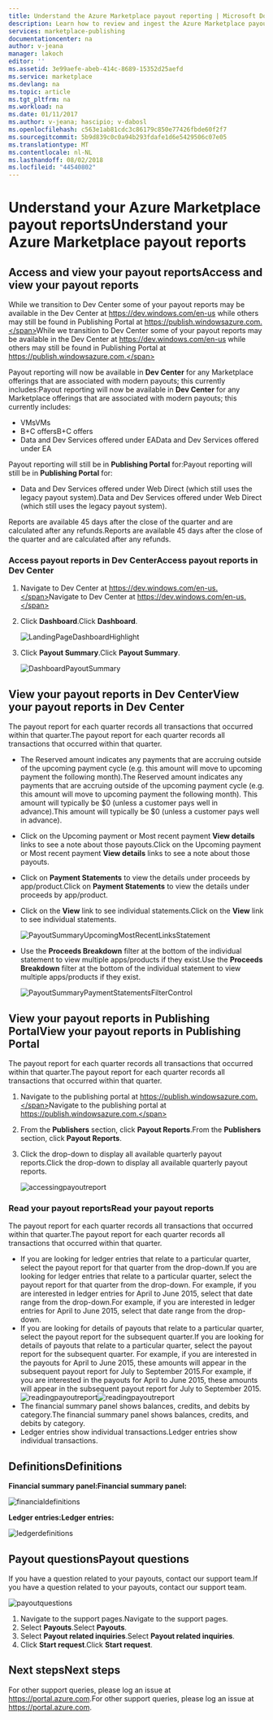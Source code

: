 ```yaml
---
title: Understand the Azure Marketplace payout reporting | Microsoft Docs
description: Learn how to review and ingest the Azure Marketplace payout report.
services: marketplace-publishing
documentationcenter: na
author: v-jeana
manager: lakoch
editor: ''
ms.assetid: 3e99aefe-abeb-414c-8689-15352d25aefd
ms.service: marketplace
ms.devlang: na
ms.topic: article
ms.tgt_pltfrm: na
ms.workload: na
ms.date: 01/11/2017
ms.author: v-jeana; hascipio; v-dabosl
ms.openlocfilehash: c563e1ab81cdc3c86179c850e77426fbde60f2f7
ms.sourcegitcommit: 5b9d839c0c0a94b293fdafe1d6e5429506c07e05
ms.translationtype: MT
ms.contentlocale: nl-NL
ms.lasthandoff: 08/02/2018
ms.locfileid: "44540802"
---
```

# <a name="understand-your-azure-marketplace-payout-reports"></a><span data-ttu-id="ac40d-103">Understand your Azure Marketplace payout reports</span><span class="sxs-lookup"><span data-stu-id="ac40d-103">Understand your Azure Marketplace payout reports</span></span>
## <a name="access-and-view-your-payout-reports"></a><span data-ttu-id="ac40d-104">Access and view your payout reports</span><span class="sxs-lookup"><span data-stu-id="ac40d-104">Access and view your payout reports</span></span>
<span data-ttu-id="ac40d-105">While we transition to Dev Center some of your payout reports may be available in the Dev Center at https://dev.windows.com/en-us while others may still be found in Publishing Portal at https://publish.windowsazure.com.</span><span class="sxs-lookup"><span data-stu-id="ac40d-105">While we transition to Dev Center some of your payout reports may be available in the Dev Center at https://dev.windows.com/en-us while others may still be found in Publishing Portal at https://publish.windowsazure.com.</span></span>

<span data-ttu-id="ac40d-106">Payout reporting will now be available in **Dev Center** for any Marketplace offerings that are associated with modern payouts; this currently includes:</span><span class="sxs-lookup"><span data-stu-id="ac40d-106">Payout reporting will now be available in **Dev Center** for any Marketplace offerings that are associated with modern payouts; this currently includes:</span></span>

* <span data-ttu-id="ac40d-107">VMs</span><span class="sxs-lookup"><span data-stu-id="ac40d-107">VMs</span></span>
* <span data-ttu-id="ac40d-108">B+C offers</span><span class="sxs-lookup"><span data-stu-id="ac40d-108">B+C offers</span></span>
* <span data-ttu-id="ac40d-109">Data and Dev Services offered under EA</span><span class="sxs-lookup"><span data-stu-id="ac40d-109">Data and Dev Services offered under EA</span></span>

<span data-ttu-id="ac40d-110">Payout reporting will still be in **Publishing Portal** for:</span><span class="sxs-lookup"><span data-stu-id="ac40d-110">Payout reporting will still be in **Publishing Portal** for:</span></span>

* <span data-ttu-id="ac40d-111">Data and Dev Services offered under Web Direct (which still uses the legacy payout system).</span><span class="sxs-lookup"><span data-stu-id="ac40d-111">Data and Dev Services offered under Web Direct (which still uses the legacy payout system).</span></span>

<span data-ttu-id="ac40d-112">Reports are available 45 days after the close of the quarter and are calculated after any refunds.</span><span class="sxs-lookup"><span data-stu-id="ac40d-112">Reports are available 45 days after the close of the quarter and are calculated after any refunds.</span></span>

### <a name="access-payout-reports-in-dev-center"></a><span data-ttu-id="ac40d-113">Access payout reports in Dev Center</span><span class="sxs-lookup"><span data-stu-id="ac40d-113">Access payout reports in Dev Center</span></span>
1. <span data-ttu-id="ac40d-114">Navigate to Dev Center at https://dev.windows.com/en-us.</span><span class="sxs-lookup"><span data-stu-id="ac40d-114">Navigate to Dev Center at https://dev.windows.com/en-us.</span></span>
2. <span data-ttu-id="ac40d-115">Click **Dashboard**.</span><span class="sxs-lookup"><span data-stu-id="ac40d-115">Click **Dashboard**.</span></span>

    ![LandingPageDashboardHighlight][1]
3. <span data-ttu-id="ac40d-117">Click **Payout Summary**.</span><span class="sxs-lookup"><span data-stu-id="ac40d-117">Click **Payout Summary**.</span></span>

    ![DashboardPayoutSummary][2]

## <a name="view-your-payout-reports-in-dev-center"></a><span data-ttu-id="ac40d-119">View your payout reports in Dev Center</span><span class="sxs-lookup"><span data-stu-id="ac40d-119">View your payout reports in Dev Center</span></span>
<span data-ttu-id="ac40d-120">The payout report for each quarter records all transactions that occurred within that quarter.</span><span class="sxs-lookup"><span data-stu-id="ac40d-120">The payout report for each quarter records all transactions that occurred within that quarter.</span></span>

* <span data-ttu-id="ac40d-121">The Reserved amount indicates any payments that are accruing outside of the upcoming payment cycle (e.g. this amount will move to upcoming payment the following month).</span><span class="sxs-lookup"><span data-stu-id="ac40d-121">The Reserved amount indicates any payments that are accruing outside of the upcoming payment cycle (e.g. this amount will move to upcoming payment the following month).</span></span>  <span data-ttu-id="ac40d-122">This amount will typically be $0 (unless a customer pays well in advance).</span><span class="sxs-lookup"><span data-stu-id="ac40d-122">This amount will typically be $0 (unless a customer pays well in advance).</span></span>
* <span data-ttu-id="ac40d-123">Click on the Upcoming payment or Most recent payment **View details** links to see a note about those payouts.</span><span class="sxs-lookup"><span data-stu-id="ac40d-123">Click on the Upcoming payment or Most recent payment **View details** links to see a note about those payouts.</span></span>
* <span data-ttu-id="ac40d-124">Click on **Payment Statements** to view the details under proceeds by app/product.</span><span class="sxs-lookup"><span data-stu-id="ac40d-124">Click on **Payment Statements** to view the details under proceeds by app/product.</span></span>
* <span data-ttu-id="ac40d-125">Click on the **View** link to see individual statements.</span><span class="sxs-lookup"><span data-stu-id="ac40d-125">Click on the **View** link to see individual statements.</span></span>

    ![PayoutSummaryUpcomingMostRecentLinksStatement][3]
* <span data-ttu-id="ac40d-127">Use the **Proceeds Breakdown** filter at the bottom of the individual statement to view multiple apps/products if they exist.</span><span class="sxs-lookup"><span data-stu-id="ac40d-127">Use the **Proceeds Breakdown** filter at the bottom of the individual statement to view multiple apps/products if they exist.</span></span>

    ![PayoutSummaryPaymentStatementsFilterControl][4]

## <a name="view-your-payout-reports-in-publishing-portal"></a><span data-ttu-id="ac40d-129">View your payout reports in Publishing Portal</span><span class="sxs-lookup"><span data-stu-id="ac40d-129">View your payout reports in Publishing Portal</span></span>
<span data-ttu-id="ac40d-130">The payout report for each quarter records all transactions that occurred within that quarter.</span><span class="sxs-lookup"><span data-stu-id="ac40d-130">The payout report for each quarter records all transactions that occurred within that quarter.</span></span>

1. <span data-ttu-id="ac40d-131">Navigate to the publishing portal at https://publish.windowsazure.com.</span><span class="sxs-lookup"><span data-stu-id="ac40d-131">Navigate to the publishing portal at https://publish.windowsazure.com.</span></span>
2. <span data-ttu-id="ac40d-132">From the **Publishers** section, click **Payout Reports**.</span><span class="sxs-lookup"><span data-stu-id="ac40d-132">From the **Publishers** section, click **Payout Reports**.</span></span>
3. <span data-ttu-id="ac40d-133">Click the drop-down to display all available quarterly payout reports.</span><span class="sxs-lookup"><span data-stu-id="ac40d-133">Click the drop-down to display all available quarterly payout reports.</span></span>

    ![accessingpayoutreport][5]

### <a name="read-your-payout-reports"></a><span data-ttu-id="ac40d-135">Read your payout reports</span><span class="sxs-lookup"><span data-stu-id="ac40d-135">Read your payout reports</span></span>
<span data-ttu-id="ac40d-136">The payout report for each quarter records all transactions that occurred within that quarter.</span><span class="sxs-lookup"><span data-stu-id="ac40d-136">The payout report for each quarter records all transactions that occurred within that quarter.</span></span>

* <span data-ttu-id="ac40d-137">If you are looking for ledger entries that relate to a particular quarter, select the payout report for that quarter from the drop-down.</span><span class="sxs-lookup"><span data-stu-id="ac40d-137">If you are looking for ledger entries that relate to a particular quarter, select the payout report for that quarter from the drop-down.</span></span> <span data-ttu-id="ac40d-138">For example, if you are interested in ledger entries for April to June 2015, select that date range from the drop-down.</span><span class="sxs-lookup"><span data-stu-id="ac40d-138">For example, if you are interested in ledger entries for April to June 2015, select that date range from the drop-down.</span></span>
* <span data-ttu-id="ac40d-139">If you are looking for details of payouts that relate to a particular quarter, select the payout report for the subsequent quarter.</span><span class="sxs-lookup"><span data-stu-id="ac40d-139">If you are looking for details of payouts that relate to a particular quarter, select the payout report for the subsequent quarter.</span></span> <span data-ttu-id="ac40d-140">For example, if you are interested in the payouts for April to June 2015, these amounts will appear in the subsequent payout report for July to September 2015.</span><span class="sxs-lookup"><span data-stu-id="ac40d-140">For example, if you are interested in the payouts for April to June 2015, these amounts will appear in the subsequent payout report for July to September 2015.</span></span>
  <span data-ttu-id="ac40d-141">![readingpayoutreport][6]</span><span class="sxs-lookup"><span data-stu-id="ac40d-141">![readingpayoutreport][6]</span></span>
* <span data-ttu-id="ac40d-142">The financial summary panel shows balances, credits, and debits by category.</span><span class="sxs-lookup"><span data-stu-id="ac40d-142">The financial summary panel shows balances, credits, and debits by category.</span></span>
* <span data-ttu-id="ac40d-143">Ledger entries show individual transactions.</span><span class="sxs-lookup"><span data-stu-id="ac40d-143">Ledger entries show individual transactions.</span></span>

## <a name="definitions"></a><span data-ttu-id="ac40d-144">Definitions</span><span class="sxs-lookup"><span data-stu-id="ac40d-144">Definitions</span></span>
<span data-ttu-id="ac40d-145">**Financial summary panel:**</span><span class="sxs-lookup"><span data-stu-id="ac40d-145">**Financial summary panel:**</span></span>

![financialdefinitions][7]

<span data-ttu-id="ac40d-147">**Ledger entries:**</span><span class="sxs-lookup"><span data-stu-id="ac40d-147">**Ledger entries:**</span></span>

![ledgerdefinitions][8]

## <a name="payout-questions"></a><span data-ttu-id="ac40d-149">Payout questions</span><span class="sxs-lookup"><span data-stu-id="ac40d-149">Payout questions</span></span>
<span data-ttu-id="ac40d-150">If you have a question related to your payouts, contact our support team.</span><span class="sxs-lookup"><span data-stu-id="ac40d-150">If you have a question related to your payouts, contact our support team.</span></span>

![payoutquestions][9]

1. <span data-ttu-id="ac40d-152">Navigate to the support pages.</span><span class="sxs-lookup"><span data-stu-id="ac40d-152">Navigate to the support pages.</span></span>
2. <span data-ttu-id="ac40d-153">Select **Payouts**.</span><span class="sxs-lookup"><span data-stu-id="ac40d-153">Select **Payouts**.</span></span>
3. <span data-ttu-id="ac40d-154">Select **Payout related inquiries**.</span><span class="sxs-lookup"><span data-stu-id="ac40d-154">Select **Payout related inquiries**.</span></span>
4. <span data-ttu-id="ac40d-155">Click **Start request**.</span><span class="sxs-lookup"><span data-stu-id="ac40d-155">Click **Start request**.</span></span>

## <a name="next-steps"></a><span data-ttu-id="ac40d-156">Next steps</span><span class="sxs-lookup"><span data-stu-id="ac40d-156">Next steps</span></span>
<span data-ttu-id="ac40d-157">For other support queries, please log an issue at <https://portal.azure.com>.</span><span class="sxs-lookup"><span data-stu-id="ac40d-157">For other support queries, please log an issue at <https://portal.azure.com>.</span></span>

[1]: https://docstestmedia1.blob.core.windows.net/azure-media/articles/marketplace-publishing/media/marketplace-publishing-report-payout/LandingPage-DashboardHighlight.png
[2]: https://docstestmedia1.blob.core.windows.net/azure-media/articles/marketplace-publishing/media/marketplace-publishing-report-payout/Dashboard-PayoutSummary.png
[3]: https://docstestmedia1.blob.core.windows.net/azure-media/articles/marketplace-publishing/media/marketplace-publishing-report-payout/PayoutSummary-UpcomingOrMostRecentPaymentLinksSingleStatementLink.png
[4]: https://docstestmedia1.blob.core.windows.net/azure-media/articles/marketplace-publishing/media/marketplace-publishing-report-payout/PayoutSummary-PaymentStatements-SingleStatement-FilterControl.png
[5]: https://docstestmedia1.blob.core.windows.net/azure-media/articles/marketplace-publishing/media/marketplace-publishing-report-payout/accessingpayoutreport.png
[6]: https://docstestmedia1.blob.core.windows.net/azure-media/articles/marketplace-publishing/media/marketplace-publishing-report-payout/readingpayoutreport.png
[7]: https://docstestmedia1.blob.core.windows.net/azure-media/articles/marketplace-publishing/media/marketplace-publishing-report-payout/financialdefinitions.png
[8]: https://docstestmedia1.blob.core.windows.net/azure-media/articles/marketplace-publishing/media/marketplace-publishing-report-payout/ledgerdefinitions.png
[9]: https://docstestmedia1.blob.core.windows.net/azure-media/articles/marketplace-publishing/media/marketplace-publishing-report-payout/payoutquestions.png









